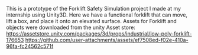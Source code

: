 This is a prototype of the Forklift Safety Simulation project I made at my internship using Unity3D.
Here we have a functional forklift that can move, lift a box, and place it onto an elevated surface.
Assets for Forklift and objects were downloaded from the unity Asset store: https://assetstore.unity.com/packages/3d/props/industrial/low-poly-forklift-176653
https://github.com/user-attachments/assets/ef7508ed-f02e-410a-96fa-fc24562c571f
